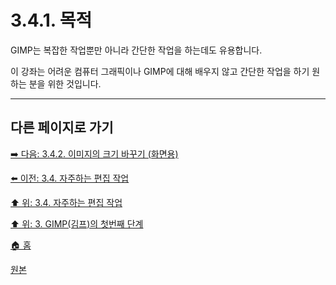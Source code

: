 # 3.4.1. 목적
GIMP는 복잡한 작업뿐만 아니라 간단한 작업을 하는데도 유용합니다.

이 강좌는 어려운 컴퓨터 그래픽이나 GIMP에 대해 배우지 않고 간단한 작업을 하기 원하는 분을 위한 것입니다.

***

## 다른 페이지로 가기
[➡️ 다음: 3.4.2. 이미지의 크기 바꾸기 (화면용)](./03-04-02-change-the-size-of-an-image-for-the-screen.md)

[⬅️ 이전: 3.4. 자주하는 편집 작업](./03-04-00-common-tasks.md)

[⬆️ 위: 3.4. 자주하는 편집 작업](./03-04-00-common-tasks.md)

[⬆️ 위: 3. GIMP(김프)의 첫번째 단계](./03-00-first-step-with-gimp.md)

[🏠 홈](./00-home.md)

[원본](https://docs.gimp.org/2.10/ko/gimp-tutorial-quickies.html)

